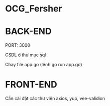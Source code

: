 # OCG_Fersher

# BACK-END

PORT: 3000

CSDL ở thư mục sql

Chạy file app.go (lệnh go run app.go)

# FRONT-END

Cần cài đặt các thư viện axios, yup, vee-validion

